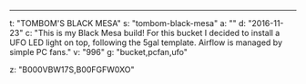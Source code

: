 ---
t: "TOMBOM'S BLACK MESA"
s: "tombom-black-mesa"
a: ""
d: "2016-11-23"
c: "This is my Black Mesa build! For this bucket I decided to install a UFO LED light on top, following the 5gal template. Airflow is managed by simple PC fans."
v: "996"
g: "bucket,pcfan,ufo"

z: "B000VBW17S,B00FGFW0XO"
